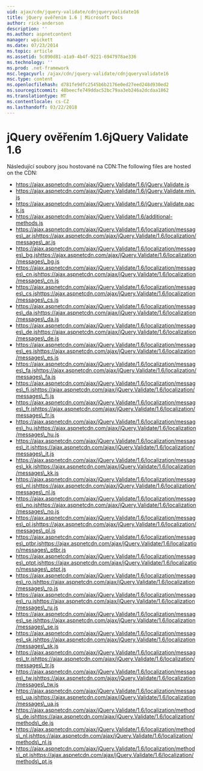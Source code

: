 ```yaml
---
uid: ajax/cdn/jquery-validate/cdnjqueryvalidate16
title: jQuery ověřením 1.6 | Microsoft Docs
author: rick-anderson
description: ''
ms.author: aspnetcontent
manager: wpickett
ms.date: 07/23/2014
ms.topic: article
ms.assetid: 5c890d81-a1a9-4b4f-9221-6947978ae336
ms.technology: ''
ms.prod: .net-framework
msc.legacyurl: /ajax/cdn/jquery-validate/cdnjqueryvalidate16
msc.type: content
ms.openlocfilehash: d781fe9dfc2545b6b2176e0ed27eed248d930ed2
ms.sourcegitcommit: 48beecfe749ddac52bc79aa3eb246a2dcdaa1862
ms.translationtype: MT
ms.contentlocale: cs-CZ
ms.lasthandoff: 03/22/2018
---
```

<a name="jquery-validate-16"></a><span data-ttu-id="fe395-102">jQuery ověřením 1.6</span><span class="sxs-lookup"><span data-stu-id="fe395-102">jQuery Validate 1.6</span></span>
====================
<span data-ttu-id="fe395-103">Následující soubory jsou hostované na CDN:</span><span class="sxs-lookup"><span data-stu-id="fe395-103">The following files are hosted on the CDN:</span></span>

- https://ajax.aspnetcdn.com/ajax/jQuery.Validate/1.6/jQuery.Validate.js
- https://ajax.aspnetcdn.com/ajax/jQuery.Validate/1.6/jQuery.Validate.min.js
- https://ajax.aspnetcdn.com/ajax/jQuery.Validate/1.6/jQuery.Validate.pack.js
- https://ajax.aspnetcdn.com/ajax/jQuery.Validate/1.6/additional-methods.js
- <span data-ttu-id="fe395-104">https://ajax.aspnetcdn.com/ajax/jQuery.Validate/1.6/localization/messages\_ar.js</span><span class="sxs-lookup"><span data-stu-id="fe395-104">https://ajax.aspnetcdn.com/ajax/jQuery.Validate/1.6/localization/messages\_ar.js</span></span>
- <span data-ttu-id="fe395-105">https://ajax.aspnetcdn.com/ajax/jQuery.Validate/1.6/localization/messages\_bg.js</span><span class="sxs-lookup"><span data-stu-id="fe395-105">https://ajax.aspnetcdn.com/ajax/jQuery.Validate/1.6/localization/messages\_bg.js</span></span>
- <span data-ttu-id="fe395-106">https://ajax.aspnetcdn.com/ajax/jQuery.Validate/1.6/localization/messages\_cn.js</span><span class="sxs-lookup"><span data-stu-id="fe395-106">https://ajax.aspnetcdn.com/ajax/jQuery.Validate/1.6/localization/messages\_cn.js</span></span>
- <span data-ttu-id="fe395-107">https://ajax.aspnetcdn.com/ajax/jQuery.Validate/1.6/localization/messages\_cs.js</span><span class="sxs-lookup"><span data-stu-id="fe395-107">https://ajax.aspnetcdn.com/ajax/jQuery.Validate/1.6/localization/messages\_cs.js</span></span>
- <span data-ttu-id="fe395-108">https://ajax.aspnetcdn.com/ajax/jQuery.Validate/1.6/localization/messages\_da.js</span><span class="sxs-lookup"><span data-stu-id="fe395-108">https://ajax.aspnetcdn.com/ajax/jQuery.Validate/1.6/localization/messages\_da.js</span></span>
- <span data-ttu-id="fe395-109">https://ajax.aspnetcdn.com/ajax/jQuery.Validate/1.6/localization/messages\_de.js</span><span class="sxs-lookup"><span data-stu-id="fe395-109">https://ajax.aspnetcdn.com/ajax/jQuery.Validate/1.6/localization/messages\_de.js</span></span>
- <span data-ttu-id="fe395-110">https://ajax.aspnetcdn.com/ajax/jQuery.Validate/1.6/localization/messages\_es.js</span><span class="sxs-lookup"><span data-stu-id="fe395-110">https://ajax.aspnetcdn.com/ajax/jQuery.Validate/1.6/localization/messages\_es.js</span></span>
- <span data-ttu-id="fe395-111">https://ajax.aspnetcdn.com/ajax/jQuery.Validate/1.6/localization/messages\_fa.js</span><span class="sxs-lookup"><span data-stu-id="fe395-111">https://ajax.aspnetcdn.com/ajax/jQuery.Validate/1.6/localization/messages\_fa.js</span></span>
- <span data-ttu-id="fe395-112">https://ajax.aspnetcdn.com/ajax/jQuery.Validate/1.6/localization/messages\_fi.js</span><span class="sxs-lookup"><span data-stu-id="fe395-112">https://ajax.aspnetcdn.com/ajax/jQuery.Validate/1.6/localization/messages\_fi.js</span></span>
- <span data-ttu-id="fe395-113">https://ajax.aspnetcdn.com/ajax/jQuery.Validate/1.6/localization/messages\_fr.js</span><span class="sxs-lookup"><span data-stu-id="fe395-113">https://ajax.aspnetcdn.com/ajax/jQuery.Validate/1.6/localization/messages\_fr.js</span></span>
- <span data-ttu-id="fe395-114">https://ajax.aspnetcdn.com/ajax/jQuery.Validate/1.6/localization/messages\_hu.js</span><span class="sxs-lookup"><span data-stu-id="fe395-114">https://ajax.aspnetcdn.com/ajax/jQuery.Validate/1.6/localization/messages\_hu.js</span></span>
- <span data-ttu-id="fe395-115">https://ajax.aspnetcdn.com/ajax/jQuery.Validate/1.6/localization/messages\_it.js</span><span class="sxs-lookup"><span data-stu-id="fe395-115">https://ajax.aspnetcdn.com/ajax/jQuery.Validate/1.6/localization/messages\_it.js</span></span>
- <span data-ttu-id="fe395-116">https://ajax.aspnetcdn.com/ajax/jQuery.Validate/1.6/localization/messages\_kk.js</span><span class="sxs-lookup"><span data-stu-id="fe395-116">https://ajax.aspnetcdn.com/ajax/jQuery.Validate/1.6/localization/messages\_kk.js</span></span>
- <span data-ttu-id="fe395-117">https://ajax.aspnetcdn.com/ajax/jQuery.Validate/1.6/localization/messages\_nl.js</span><span class="sxs-lookup"><span data-stu-id="fe395-117">https://ajax.aspnetcdn.com/ajax/jQuery.Validate/1.6/localization/messages\_nl.js</span></span>
- <span data-ttu-id="fe395-118">https://ajax.aspnetcdn.com/ajax/jQuery.Validate/1.6/localization/messages\_no.js</span><span class="sxs-lookup"><span data-stu-id="fe395-118">https://ajax.aspnetcdn.com/ajax/jQuery.Validate/1.6/localization/messages\_no.js</span></span>
- <span data-ttu-id="fe395-119">https://ajax.aspnetcdn.com/ajax/jQuery.Validate/1.6/localization/messages\_pl.js</span><span class="sxs-lookup"><span data-stu-id="fe395-119">https://ajax.aspnetcdn.com/ajax/jQuery.Validate/1.6/localization/messages\_pl.js</span></span>
- <span data-ttu-id="fe395-120">https://ajax.aspnetcdn.com/ajax/jQuery.Validate/1.6/localization/messages\_ptbr.js</span><span class="sxs-lookup"><span data-stu-id="fe395-120">https://ajax.aspnetcdn.com/ajax/jQuery.Validate/1.6/localization/messages\_ptbr.js</span></span>
- <span data-ttu-id="fe395-121">https://ajax.aspnetcdn.com/ajax/jQuery.Validate/1.6/localization/messages\_ptpt.js</span><span class="sxs-lookup"><span data-stu-id="fe395-121">https://ajax.aspnetcdn.com/ajax/jQuery.Validate/1.6/localization/messages\_ptpt.js</span></span>
- <span data-ttu-id="fe395-122">https://ajax.aspnetcdn.com/ajax/jQuery.Validate/1.6/localization/messages\_ro.js</span><span class="sxs-lookup"><span data-stu-id="fe395-122">https://ajax.aspnetcdn.com/ajax/jQuery.Validate/1.6/localization/messages\_ro.js</span></span>
- <span data-ttu-id="fe395-123">https://ajax.aspnetcdn.com/ajax/jQuery.Validate/1.6/localization/messages\_ru.js</span><span class="sxs-lookup"><span data-stu-id="fe395-123">https://ajax.aspnetcdn.com/ajax/jQuery.Validate/1.6/localization/messages\_ru.js</span></span>
- <span data-ttu-id="fe395-124">https://ajax.aspnetcdn.com/ajax/jQuery.Validate/1.6/localization/messages\_se.js</span><span class="sxs-lookup"><span data-stu-id="fe395-124">https://ajax.aspnetcdn.com/ajax/jQuery.Validate/1.6/localization/messages\_se.js</span></span>
- <span data-ttu-id="fe395-125">https://ajax.aspnetcdn.com/ajax/jQuery.Validate/1.6/localization/messages\_sk.js</span><span class="sxs-lookup"><span data-stu-id="fe395-125">https://ajax.aspnetcdn.com/ajax/jQuery.Validate/1.6/localization/messages\_sk.js</span></span>
- <span data-ttu-id="fe395-126">https://ajax.aspnetcdn.com/ajax/jQuery.Validate/1.6/localization/messages\_tr.js</span><span class="sxs-lookup"><span data-stu-id="fe395-126">https://ajax.aspnetcdn.com/ajax/jQuery.Validate/1.6/localization/messages\_tr.js</span></span>
- <span data-ttu-id="fe395-127">https://ajax.aspnetcdn.com/ajax/jQuery.Validate/1.6/localization/messages\_tw.js</span><span class="sxs-lookup"><span data-stu-id="fe395-127">https://ajax.aspnetcdn.com/ajax/jQuery.Validate/1.6/localization/messages\_tw.js</span></span>
- <span data-ttu-id="fe395-128">https://ajax.aspnetcdn.com/ajax/jQuery.Validate/1.6/localization/messages\_ua.js</span><span class="sxs-lookup"><span data-stu-id="fe395-128">https://ajax.aspnetcdn.com/ajax/jQuery.Validate/1.6/localization/messages\_ua.js</span></span>
- <span data-ttu-id="fe395-129">https://ajax.aspnetcdn.com/ajax/jQuery.Validate/1.6/localization/methods\_de.js</span><span class="sxs-lookup"><span data-stu-id="fe395-129">https://ajax.aspnetcdn.com/ajax/jQuery.Validate/1.6/localization/methods\_de.js</span></span>
- <span data-ttu-id="fe395-130">https://ajax.aspnetcdn.com/ajax/jQuery.Validate/1.6/localization/methods\_nl.js</span><span class="sxs-lookup"><span data-stu-id="fe395-130">https://ajax.aspnetcdn.com/ajax/jQuery.Validate/1.6/localization/methods\_nl.js</span></span>
- <span data-ttu-id="fe395-131">https://ajax.aspnetcdn.com/ajax/jQuery.Validate/1.6/localization/methods\_pt.js</span><span class="sxs-lookup"><span data-stu-id="fe395-131">https://ajax.aspnetcdn.com/ajax/jQuery.Validate/1.6/localization/methods\_pt.js</span></span>
